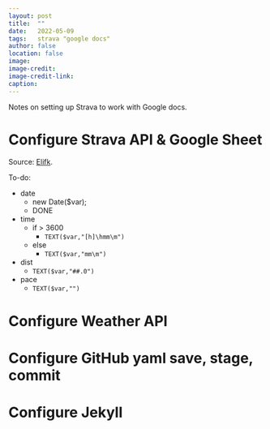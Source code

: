 ```yaml
---
layout: post
title:  ""
date:   2022-05-09
tags:   strava "google docs"
author: false
location: false
image:
image-credit:
image-credit-link:
caption:
---
```


Notes on setting up Strava to work with Google docs.

# Configure Strava API & Google Sheet

Source: [Elifk](https://elifk.us/en/retrieving-your-strava-data-with-google-app-scripts/).

To-do:
* date
  * new Date($var);
  * DONE
* time
  * if > 3600
    * `TEXT($var,"[h]\hmm\m")`
  * else
    * `TEXT($var,"mm\m")`
* dist
  * `TEXT($var,"##.0")`
* pace
  * `TEXT($var,"")`


# Configure Weather API

# Configure GitHub yaml save, stage, commit

# Configure Jekyll
